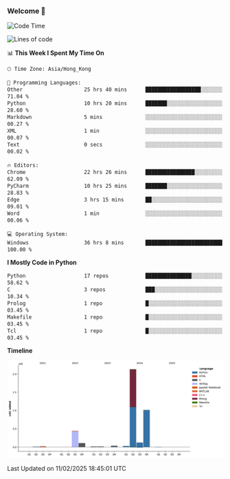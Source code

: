 ### Welcome 👋

<!--START_SECTION:waka-->
![Code Time](http://img.shields.io/badge/Code%20Time-1%2C416%20hrs%2039%20mins-blue)

![Lines of code](https://img.shields.io/badge/From%20Hello%20World%20I%27ve%20Written-3.9%20million%20lines%20of%20code-blue)

📊 **This Week I Spent My Time On** 

```text
🕑︎ Time Zone: Asia/Hong_Kong

💬 Programming Languages: 
Other                    25 hrs 40 mins      ██████████████████░░░░░░░   71.04 % 
Python                   10 hrs 20 mins      ███████░░░░░░░░░░░░░░░░░░   28.60 % 
Markdown                 5 mins              ░░░░░░░░░░░░░░░░░░░░░░░░░   00.27 % 
XML                      1 min               ░░░░░░░░░░░░░░░░░░░░░░░░░   00.07 % 
Text                     0 secs              ░░░░░░░░░░░░░░░░░░░░░░░░░   00.02 % 

🔥 Editors: 
Chrome                   22 hrs 26 mins      ████████████████░░░░░░░░░   62.09 % 
PyCharm                  10 hrs 25 mins      ███████░░░░░░░░░░░░░░░░░░   28.83 % 
Edge                     3 hrs 15 mins       ██░░░░░░░░░░░░░░░░░░░░░░░   09.01 % 
Word                     1 min               ░░░░░░░░░░░░░░░░░░░░░░░░░   00.06 % 

💻 Operating System: 
Windows                  36 hrs 8 mins       █████████████████████████   100.00 % 
```

**I Mostly Code in Python** 

```text
Python                   17 repos            ███████████████░░░░░░░░░░   58.62 % 
C                        3 repos             ███░░░░░░░░░░░░░░░░░░░░░░   10.34 % 
Prolog                   1 repo              █░░░░░░░░░░░░░░░░░░░░░░░░   03.45 % 
Makefile                 1 repo              █░░░░░░░░░░░░░░░░░░░░░░░░   03.45 % 
Tcl                      1 repo              █░░░░░░░░░░░░░░░░░░░░░░░░   03.45 % 
```



**Timeline**

![Lines of Code chart](https://raw.githubusercontent.com/xhj2501/xhj2501/main/assets/bar_graph.png)


 Last Updated on 11/02/2025 18:45:01 UTC
<!--END_SECTION:waka-->

